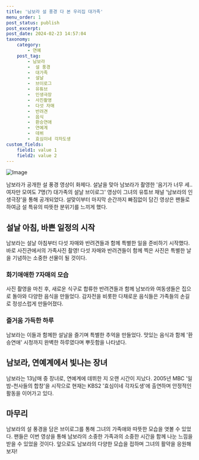 ```yaml
---
title: '남보라 설 풍경 다 본 우리집 대가족'
menu_order: 1
post_status: publish
post_excerpt: 
post_date: 2024-02-23 14:57:04
taxonomy:
    category:
        - 연예
    post_tag:
        - 남보라
        -  설 풍경
        -  대가족
        -  설날
        -  브이로그
        -  유튜브
        -  인생극장
        -  사진촬영
        -  다섯 자매
        -  반려견
        -  음식
        -  환승연애
        -  연예계
        -  데뷔
        -  효심이네 각자도생
custom_fields:
    field1: value 1
    field2: value 2
---
```


![Image](https://mimgnews.pstatic.net/image/076/2024/02/22/2024022201001561700212481_20240222190405440.jpg?type=w540)

남보라가 공개한 설 풍경 영상이 화제다. 설날을 맞아 남보라가 촬영한 '음기가 너무 세.. 여자만 모여도 7명(?) 대가족의 설날 브이로그' 영상이 그녀의 유튜브 채널 '남보라의 인생극장'을 통해 공개되었다. 설맞이부터 마지막 순간까지 빠짐없이 담긴 영상은 팬들로 하여금 설 특유의 따뜻한 분위기를 느끼게 했다.
## 설날 아침, 바쁜 일정의 시작
남보라는 설날 아침부터 다섯 자매와 반려견들과 함께 특별한 일을 준비하기 시작했다. 바로 사진관에서의 가족사진 촬영! 다섯 자매와 반려견들이 함께 찍은 사진은 특별한 날을 기념하는 소중한 선물이 될 것이다.
### 화기애애한 7자매의 모습
사진 촬영을 마친 후, 새로운 식구로 합류한 반려견들과 함께 남보라와 여동생들은 집으로 돌아와 다양한 음식을 만들었다. 감자전을 비롯한 다채로운 음식들은 가족들의 손길로 정성스럽게 만들어졌다.
### 즐거움 가득한 하루
남보라는 이들과 함께한 설날을 즐기며 특별한 추억을 만들었다. 맛있는 음식과 함께 '환승연애' 시청까지 완벽한 하루였다며 뿌듯함을 나타냈다.
## 남보라, 연예계에서 빛나는 장녀
남보라는 13남매 중 장녀로, 연예계에 데뷔한 지 오랜 시간이 지났다. 2005년 MBC '일밤-천사들의 합창'을 시작으로 현재는 KBS2 '효심이네 각자도생'에 출연하며 안정적인 활동을 이어가고 있다.
## 마무리
남보라의 설 풍경을 담은 브이로그를 통해 그녀의 가족애와 따뜻한 모습을 엿볼 수 있었다. 팬들은 이번 영상을 통해 남보라의 소중한 가족과의 소중한 시간을 함께 나눈 느낌을 받을 수 있었을 것이다. 앞으로도 남보라의 다양한 모습을 접하며 그녀의 활약을 응원해보자!
